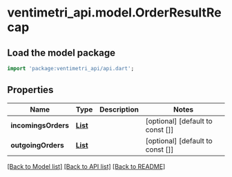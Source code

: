 # ventimetri_api.model.OrderResultRecap

## Load the model package
```dart
import 'package:ventimetri_api/api.dart';
```

## Properties
Name | Type | Description | Notes
------------ | ------------- | ------------- | -------------
**incomingsOrders** | [**List<DetailedProductRecap>**](DetailedProductRecap.md) |  | [optional] [default to const []]
**outgoingOrders** | [**List<DetailedProductRecap>**](DetailedProductRecap.md) |  | [optional] [default to const []]

[[Back to Model list]](../README.md#documentation-for-models) [[Back to API list]](../README.md#documentation-for-api-endpoints) [[Back to README]](../README.md)


